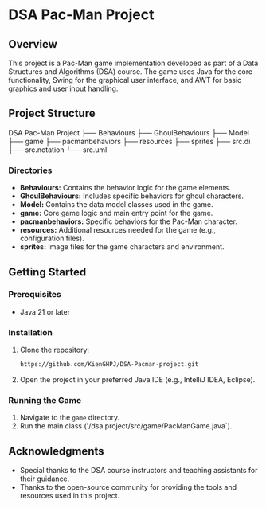 # DSA Pac-Man Project

## Overview

This project is a Pac-Man game implementation developed as part of a Data Structures and Algorithms (DSA) course. The game uses Java for the core functionality, Swing for the graphical user interface, and AWT for basic graphics and user input handling.

## Project Structure

DSA Pac-Man Project
├── Behaviours
├── GhoulBehaviours
├── Model
├── game
├── pacmanbehaviors
├── resources
├── sprites
├── src.di
├── src.notation
└── src.uml

### Directories

- **Behaviours:** Contains the behavior logic for the game elements.
- **GhoulBehaviours:** Includes specific behaviors for ghoul characters.
- **Model:** Contains the data model classes used in the game.
- **game:** Core game logic and main entry point for the game.
- **pacmanbehaviors:** Specific behaviors for the Pac-Man character.
- **resources:** Additional resources needed for the game (e.g., configuration files).
- **sprites:** Image files for the game characters and environment.


## Getting Started

### Prerequisites

- Java 21 or later
### Installation

1. Clone the repository:
    ```sh
    https://github.com/KienGHPJ/DSA-Pacman-project.git
    ```

2. Open the project in your preferred Java IDE (e.g., IntelliJ IDEA, Eclipse).

### Running the Game

1. Navigate to the `game` directory.
2. Run the main class ('/dsa project/src/game/PacManGame.java`).


## Acknowledgments

- Special thanks to the DSA course instructors and teaching assistants for their guidance.
- Thanks to the open-source community for providing the tools and resources used in this project.
